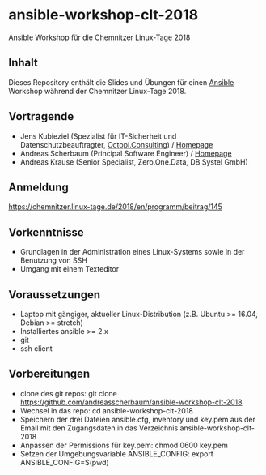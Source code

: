 # ansible-workshop-clt-2018

Ansible Workshop für die Chemnitzer Linux-Tage 2018

## Inhalt

Dieses Repository enthält die Slides und Übungen für einen [Ansible](https://www.ansible.com/) Workshop während der Chemnitzer Linux-Tage 2018.

## Vortragende

  * Jens Kubieziel (Spezialist für IT-Sicherheit und Datenschutzbeauftragter, [Octopi.Consulting](https://torservers.net/)) / [Homepage](https://kubieziel.de/)
  * Andreas Scherbaum (Principal Software Engineer) / [Homepage](http://andreas.scherbaum.la/)
  * Andreas Krause (Senior Specialist, Zero.One.Data, DB Systel GmbH)

## Anmeldung

https://chemnitzer.linux-tage.de/2018/en/programm/beitrag/145

## Vorkenntnisse

  * Grundlagen in der Administration eines Linux-Systems sowie in der Benutzung von SSH
  * Umgang mit einem Texteditor

## Voraussetzungen

  * Laptop mit gängiger, aktueller Linux-Distribution (z.B. Ubuntu >= 16.04, Debian >= stretch)
  * Installiertes ansible >= 2.x
  * git
  * ssh client

## Vorbereitungen

  * clone des git repos: git clone https://github.com/andreasscherbaum/ansible-workshop-clt-2018
  * Wechsel in das repo: cd ansible-workshop-clt-2018
  * Speichern der drei Dateien ansible.cfg, inventory und key.pem aus der Email mit den Zugangsdaten in das Verzeichnis ansible-workshop-clt-2018
  * Anpassen der Permissions für key.pem: chmod 0600 key.pem
  * Setzen der Umgebungsvariable ANSIBLE_CONFIG: export ANSIBLE_CONFIG=$(pwd)
